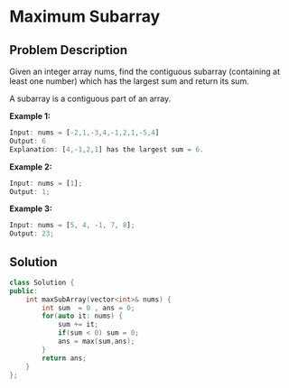 # Maximum Subarray

## Problem Description

Given an integer array nums, find the contiguous subarray (containing at least one number) which has the largest sum and return its sum.

A subarray is a contiguous part of an array.

**Example 1:**

```js
Input: nums = [-2,1,-3,4,-1,2,1,-5,4]
Output: 6
Explanation: [4,-1,2,1] has the largest sum = 6.
```

**Example 2:**

```js
Input: nums = [1];
Output: 1;
```

**Example 3:**

```js
Input: nums = [5, 4, -1, 7, 8];
Output: 23;
```

## Solution

```cpp
class Solution {
public:
    int maxSubArray(vector<int>& nums) {
        int sum  = 0 , ans = 0;
        for(auto it: nums) {
            sum += it;
            if(sum < 0) sum = 0;
            ans = max(sum,ans);
        }
        return ans;
    }
};
```

